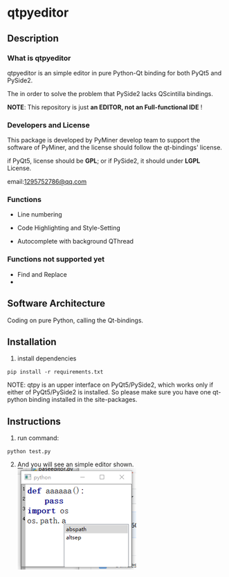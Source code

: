 # qtpyeditor

## Description
### What is qtpyeditor
qtpyeditor is an simple editor in pure Python-Qt binding for both PyQt5 and PySide2.

The in order to solve the problem that PySide2 lacks QScintilla bindings. 

**NOTE**: This repository is just **an EDITOR, not an Full-functional IDE** ! 

### Developers and License

This package is developed by PyMiner develop team to support the software of PyMiner,
and the license should follow the qt-bindings' license.

if PyQt5, license should be **GPL**; or if PySide2, it should under **LGPL** License.

email:1295752786@qq.com
### Functions

- Line numbering

- Code Highlighting and Style-Setting

- Autocomplete with background QThread

### Functions not supported yet

- Find and Replace
- 

## Software Architecture
Coding on pure Python, calling the Qt-bindings.


## Installation

1.  install dependencies
```shell
pip install -r requirements.txt
```
NOTE: qtpy is an upper interface on PyQt5/PySide2, which works only if either of
PyQt5/PySide2 is installed. So please make sure you have one qt-python binding installed
in the site-packages.


## Instructions
1. run command:
```shell
python test.py
```
2. And you will see an simple editor shown. 
![](figures/python_editor.png)
